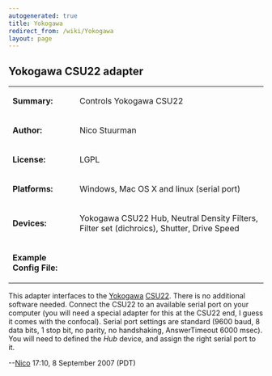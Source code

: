 ```yaml
---
autogenerated: true
title: Yokogawa
redirect_from: /wiki/Yokogawa
layout: page
---
```


## Yokogawa CSU22 adapter

<table>
<tr>
<td markdown="1">

**Summary:**

</td>
<td markdown="1">

Controls Yokogawa CSU22

</td>
</tr>
<tr>
<td markdown="1">

**Author:**

</td>
<td markdown="1">

Nico Stuurman

</td>
</tr>
<tr>
<td markdown="1">

**License:**

</td>
<td markdown="1">

LGPL

</td>
</tr>
<tr>
<td markdown="1">

**Platforms:**

</td>
<td markdown="1">

Windows, Mac OS X and linux (serial port)

</td>
</tr>
<tr>
<td markdown="1">

**Devices:**

</td>
<td markdown="1">

Yokogawa CSU22 Hub, Neutral Density Filters, Filter set (dichroics),
Shutter, Drive Speed

</td>
</tr>
<tr>
<td markdown="1">

**Example Config File:**

</td>
<td markdown="1">
</td>
</tr>
</table>

This adapter interfaces to the [Yokogawa](http://www.yokogawa.co.jp)
[CSU22](http://www.yokogawa.co.jp/SCANNER/english/products/csu22e.html).
There is no additional software needed. Connect the CSU22 to an
available serial port on your computer (you will need a special adapter
for this at the CSU22 end, I guess it comes with the confocal). Serial
port settings are standard (9600 baud, 8 data bits, 1 stop bit, no
parity, no handshaking, AnswerTimeout 6000 msec). You will need to
defined the *Hub* device, and assign the right serial port to it.

--[Nico](/users/Nico) 17:10, 8 September 2007 (PDT)

